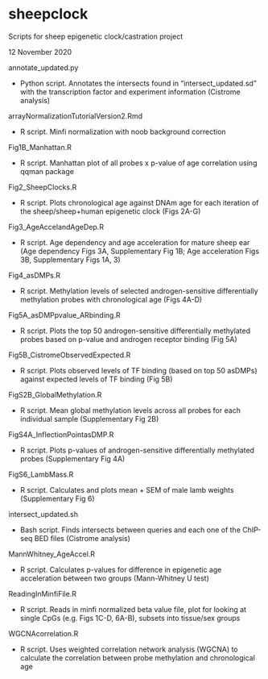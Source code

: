 # sheepclock
Scripts for sheep epigenetic clock/castration project


12 November 2020

annotate_updated.py 
- Python script. Annotates the intersects found in “intersect_updated.sd” with the transcription factor and experiment information (Cistrome analysis)
	
arrayNormalizationTutorialVersion2.Rmd
- R script. Minfi normalization with noob background correction

Fig1B_Manhattan.R
- R script. Manhattan plot of all probes x p-value of age correlation using qqman package

Fig2_SheepClocks.R
- R script. Plots chronological age against DNAm age for each iteration of the sheep/sheep+human epigenetic clock (Figs 2A-G)

Fig3_AgeAccelandAgeDep.R
- R script. Age dependency and age acceleration for mature sheep ear (Age dependency Figs 3A, Supplementary Fig 1B; Age acceleration Figs 3B, Supplementary Figs 1A, 3)

Fig4_asDMPs.R
- R script. Methylation levels of selected androgen-sensitive differentially methylation probes with chronological age (Figs 4A-D)  

Fig5A_asDMPpvalue_ARbinding.R
- R script. Plots the top 50 androgen-sensitive differentially methylated probes based on p-value and androgen receptor binding (Fig 5A)

Fig5B_CistromeObservedExpected.R
- R script. Plots observed levels of TF binding (based on top 50 asDMPs) against expected levels of TF binding (Fig 5B)

FigS2B_GlobalMethylation.R
- R script. Mean global methylation levels across all probes for each individual sample (Supplementary Fig 2B)

FigS4A_InflectionPointasDMP.R
- R script. Plots p-values of androgen-sensitive differentially methylated probes (Supplementary Fig 4A)

FigS6_LambMass.R
- R script. Calculates and plots mean + SEM of male lamb weights (Supplementary Fig 6)

intersect_updated.sh
- Bash script. Finds intersects between queries and each one of the ChIP-seq BED files (Cistrome analysis)

MannWhitney_AgeAccel.R
- R script. Calculates p-values for difference in epigenetic age acceleration between two groups (Mann-Whitney U test) 

ReadingInMinfiFile.R
- R script. Reads in minfi normalized beta value file, plot for looking at single CpGs (e.g. Figs 1C-D, 6A-B), subsets into tissue/sex groups

WGCNAcorrelation.R
- R script. Uses weighted correlation network analysis (WGCNA) to calculate the correlation between probe methylation and chronological age
